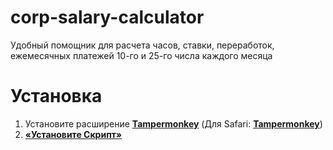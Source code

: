 # corp-salary-calculator
Удобный помощник для расчета часов, ставки, переработок, ежемесячных платежей 10-го и 25-го числа каждого месяца
# Установка
1. Установите расширение **[Tampermonkey](https://www.tampermonkey.net/)** (Для Safari: **[Tampermonkey](https://apps.apple.com/us/app/tampermonkey/id1482490089)**)
2. **[«Установите Скрипт»](https://raw.githubusercontent.com/serogaq/corp-salary-calculator/master/script.user.js)**